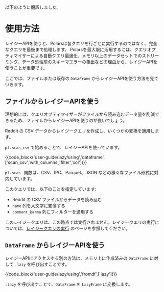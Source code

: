 以下のように翻訳しました。

# 使用方法

レイジーAPIを使うと、Polarsは各クエリを行ごとに実行するのではなく、完全なクエリを最後まで処理します。 Polarsを最大限に活用するには、クエリオプティマイザーによる自動クエリ最適化、メモリ以上のデータセットでのストリーミング、データ処理前のスキーマエラーの検出などの理由から、レイジーAPIを使うことが重要です。

ここでは、ファイルまたは既存の `DataFrame` からレイジーAPIを使う方法を見ていきます。

## ファイルからレイジーAPIを使う

理想的には、クエリオプティマイザーがファイルから読み込むデータ量を削減できるため、ファイルからレイジーAPIを使うのが良いでしょう。

Reddit の CSV データからレイジークエリを作成し、いくつかの変換を適用します。

`pl.scan_csv` で始めることで、レイジーAPIを使っています。

{{code_block('user-guide/lazy/using','dataframe',['scan_csv','with_columns','filter','col'])}}

`pl.scan_` 関数は、CSV、IPC、Parquet、JSON などの様々なファイル形式に対応しています。

このクエリでは、以下のことを指定しています:

- Reddit の CSV ファイルからデータを読み込む
- `name` 列を大文字に変換する
- `comment_karma` 列にフィルターを適用する

このレイジークエリは、この時点では実行されません。レイジークエリの実行については、[レイジークエリの実行](execution.md) のページを参照してください。

## `DataFrame` からレイジーAPIを使う

レイジーAPIにアクセスする別の方法は、メモリ上に作成済みの `DataFrame` に対して `.lazy` を呼び出すことです。

{{code_block('user-guide/lazy/using','fromdf',['lazy'])}}

`.lazy` を呼び出すことで、`DataFrame` を `LazyFrame` に変換します。
